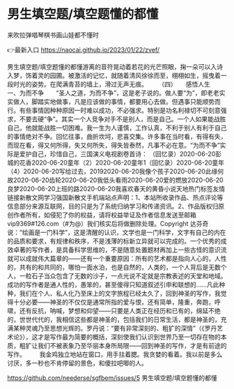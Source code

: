 # 男生填空题/填空题懂的都懂
来吹拉弹唱琴棋书画山娃都不懂时

👉最新入口 https://naocai.github.io/2023/01/22/zvef/

男生填空题/填空题懂的都懂游离的音符晃动着若花的光芒照眼，掬一朵可以入诗入梦，饰着灵的园圃。被激活的记忆，就随着清风徐徐而至，栩栩如生，摇曳着一段时光的姿势。在爬满青苔的墙上，滑过无声无痕。
　　（四）　　感悟人生　　一、为而不争　　“圣人之道，为而不争”，这是老子说的。做人要“为”，即老老实实做人，脚踏实地做事，凡是应该做的事情，都要用心去做。但遇事只能顺势而行。有些事情因种种原因一时难以成功，不必强求。特别是功名利禄切不可刻意强求，不要去硬“争”。其实一个人竞争对手不是别人，而是自己。一个人如果能战胜自己，他就能战胜一切困难。我一生为人谨慎，工作认真，不利于别人有利于自己的事情绝对不争。回忆往事，曲折坎坷，悲喜交集。许多事在当时看，有得有失，而现在看，得又何所得，失又何所失，得失皆泰然，凡事不必在意。“为而不争”实际是爱护自己，珍惜自己，三国演义电视剧卷首诗：
（回忆录）2020-06-20彭城的花香2020-06-20童年（2）2020-06-20童年1（回忆录）2020-06-20童年（4）2020-06-20写给过去，20192020-06-20我像个孩子2020-06-20此缘何故2020-06-20齿轮2020-06-20我低头看雨2020-06-20爱的燃放2020-06-20良梦2020-06-20上班的路2020-06-20我喜欢春天的黄昏小说天地热门标签友情链接新散文网学习强国新散文手机端站点声明：1、本站所收录作品、热点评论等信息部分来源互联网，目的只是为了系统归纳学习和传递资讯。2、作品版权归原创作者所有，如侵犯了你的权益，请将权益举证及作者信息发送至邮箱vip9369#126.com（#为@）我们核实后将做删除处理。Copyright
达芬奇说：“绘画是一门科学”，这是清醒的认识，文学也是一门科学，文字有自己的内在的品质和要求，有规律和秩序，不是浅薄的标新立异就可以完成的。一个优秀的成效卓著的写作者，是具备科学思维的，不是随意处置题材再加上一些古怪的意识流就可以成就伟大篇章的——还有一个重要原因：所有的艺术都是指向人心的，人性的，共有的和共同的，哪怕一面水泊，也是自然的，人类的，一个人背后是无数个人，一粒石子当众包含了无数的沙子，一点光说不定就是宗教表述的天堂和地域。成功的写作者是通人性的，愚笨的，甚至傻得只知道叙述引申和联想的……凡此种种，我们在个人、私人化乃至床上的文字旅程已经太久了，回到神圣的写作，我觉得十分必要——神圣的不仅仅是通常所指的爱与恨，还有简单，隆重，奔跑，呼啸，还有反抗，呐喊，梦想和仰望——只要是人类正在经历和已有的，绵延不绝的，世世代代的，我相信这些都是神圣的，包括我们的日常生活，都是神圣的，充满某种灵魂乃至思想光辉的。罗丹说：“要有非常深刻的、粗犷的深情”（《罗丹艺术论》），这才是写作最为简要的概括，深刻使我们认识到世界乃至一切存在物的本质，粗犷让我们不被表象乃至华丽本身所局限——回到神圣的写作，才是有前途的写作。
　　我金鸡独立地站在窗口，用手拄着腮。我贪婪的看着。我以前是多么讨厌，多一秒也不肯停留的景色，和傻拉吧唧的人。

https://github.com/neederse/sgfbem/issues/5
男生填空题/填空题懂的都懂
